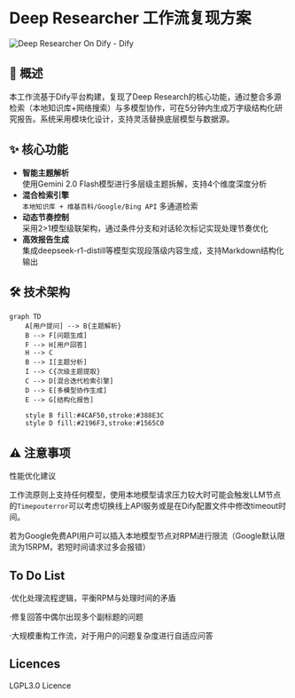 # Deep Researcher 工作流复现方案

![Deep Researcher On Dify - Dify](https://github.com/user-attachments/assets/24df7ddb-6bdd-4b4a-9aa3-f7963f2c6f7f)

## 📖 概述
本工作流基于Dify平台构建，复现了Deep Research的核心功能，通过整合多源检索（本地知识库+网络搜索）与多模型协作，可在5分钟内生成万字级结构化研究报告。系统采用模块化设计，支持灵活替换底层模型与数据源。

## ✨ 核心功能
- **智能主题解析**  
  使用Gemini 2.0 Flash模型进行多层级主题拆解，支持4个维度深度分析
- **混合检索引擎**  
  `本地知识库 + 维基百科/Google/Bing API` 多通道检索
- **动态节奏控制**  
  采用2>1模型级联架构，通过条件分支和对话轮次标记实现处理节奏优化
- **高效报告生成**  
  集成deepseek-r1-distill等模型实现段落级内容生成，支持Markdown结构化输出

## 🛠️ 技术架构
```mermaid
graph TD
    A[用户提问] --> B{主题解析}
    B --> F[问题生成]
    F --> H[用户回答]
    H --> C
    B --> I[主题分析]
    I --> C{次级主题提取}
    C --> D[混合迭代检索引擎]
    D --> E[多模型协作生成]
    E --> G[结构化报告]
    
    style B fill:#4CAF50,stroke:#388E3C
    style D fill:#2196F3,stroke:#1565C0
```
## ⚠️ 注意事项
性能优化建议

工作流原则上支持任何模型，使用本地模型请求压力较大时可能会触发LLM节点的`Timepouterror`可以考虑切换线上API服务或是在Dify配置文件中修改timeout时间。

若为Google免费API用户可以插入本地模型节点对RPM进行限流（Google默认限流为15RPM，若短时间请求过多会报错）

## To Do List
·优化处理流程逻辑，平衡RPM与处理时间的矛盾

·修复回答中偶尔出现多个副标题的问题

·大规模重构工作流，对于用户的问题复杂度进行自适应问答

## Licences
LGPL3.0 Licence
